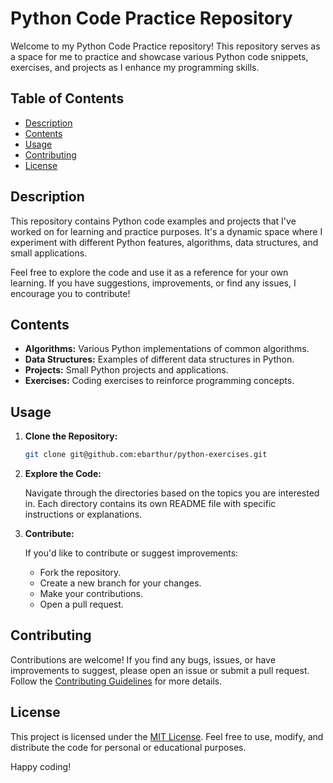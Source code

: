 # Python Code Practice Repository

Welcome to my Python Code Practice repository! This repository serves as a space for me to practice and showcase various Python code snippets, exercises, and projects as I enhance my programming skills.

## Table of Contents

- [Description](#description)
- [Contents](#contents)
- [Usage](#usage)
- [Contributing](#contributing)
- [License](#license)

## Description

This repository contains Python code examples and projects that I've worked on for learning and practice purposes. It's a dynamic space where I experiment with different Python features, algorithms, data structures, and small applications.

Feel free to explore the code and use it as a reference for your own learning. If you have suggestions, improvements, or find any issues, I encourage you to contribute!

## Contents

- **Algorithms:** Various Python implementations of common algorithms.
- **Data Structures:** Examples of different data structures in Python.
- **Projects:** Small Python projects and applications.
- **Exercises:** Coding exercises to reinforce programming concepts.

## Usage

1. **Clone the Repository:**

    ```bash
    git clone git@github.com:ebarthur/python-exercises.git
    ```

2. **Explore the Code:**

    Navigate through the directories based on the topics you are interested in. Each directory contains its own README file with specific instructions or explanations.

3. **Contribute:**

    If you'd like to contribute or suggest improvements:
   
    - Fork the repository.
    - Create a new branch for your changes.
    - Make your contributions.
    - Open a pull request.

## Contributing

Contributions are welcome! If you find any bugs, issues, or have improvements to suggest, please open an issue or submit a pull request. Follow the [Contributing Guidelines](CONTRIBUTING.md) for more details.

## License

This project is licensed under the [MIT License](LICENSE). Feel free to use, modify, and distribute the code for personal or educational purposes.

Happy coding!

